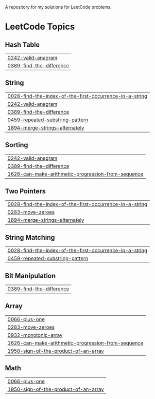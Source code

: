 A repository for my solutions for LeetCode problems.

<!---LeetCode Topics Start-->
# LeetCode Topics
## Hash Table
|  |
| ------- |
| [0242-valid-anagram](https://github.com/YaroslavDvoinikov/leet-code/tree/master/0242-valid-anagram) |
| [0389-find-the-difference](https://github.com/YaroslavDvoinikov/leet-code/tree/master/0389-find-the-difference) |
## String
|  |
| ------- |
| [0028-find-the-index-of-the-first-occurrence-in-a-string](https://github.com/YaroslavDvoinikov/leet-code/tree/master/0028-find-the-index-of-the-first-occurrence-in-a-string) |
| [0242-valid-anagram](https://github.com/YaroslavDvoinikov/leet-code/tree/master/0242-valid-anagram) |
| [0389-find-the-difference](https://github.com/YaroslavDvoinikov/leet-code/tree/master/0389-find-the-difference) |
| [0459-repeated-substring-pattern](https://github.com/YaroslavDvoinikov/leet-code/tree/master/0459-repeated-substring-pattern) |
| [1894-merge-strings-alternately](https://github.com/YaroslavDvoinikov/leet-code/tree/master/1894-merge-strings-alternately) |
## Sorting
|  |
| ------- |
| [0242-valid-anagram](https://github.com/YaroslavDvoinikov/leet-code/tree/master/0242-valid-anagram) |
| [0389-find-the-difference](https://github.com/YaroslavDvoinikov/leet-code/tree/master/0389-find-the-difference) |
| [1626-can-make-arithmetic-progression-from-sequence](https://github.com/YaroslavDvoinikov/leet-code/tree/master/1626-can-make-arithmetic-progression-from-sequence) |
## Two Pointers
|  |
| ------- |
| [0028-find-the-index-of-the-first-occurrence-in-a-string](https://github.com/YaroslavDvoinikov/leet-code/tree/master/0028-find-the-index-of-the-first-occurrence-in-a-string) |
| [0283-move-zeroes](https://github.com/YaroslavDvoinikov/leet-code/tree/master/0283-move-zeroes) |
| [1894-merge-strings-alternately](https://github.com/YaroslavDvoinikov/leet-code/tree/master/1894-merge-strings-alternately) |
## String Matching
|  |
| ------- |
| [0028-find-the-index-of-the-first-occurrence-in-a-string](https://github.com/YaroslavDvoinikov/leet-code/tree/master/0028-find-the-index-of-the-first-occurrence-in-a-string) |
| [0459-repeated-substring-pattern](https://github.com/YaroslavDvoinikov/leet-code/tree/master/0459-repeated-substring-pattern) |
## Bit Manipulation
|  |
| ------- |
| [0389-find-the-difference](https://github.com/YaroslavDvoinikov/leet-code/tree/master/0389-find-the-difference) |
## Array
|  |
| ------- |
| [0066-plus-one](https://github.com/YaroslavDvoinikov/leet-code/tree/master/0066-plus-one) |
| [0283-move-zeroes](https://github.com/YaroslavDvoinikov/leet-code/tree/master/0283-move-zeroes) |
| [0932-monotonic-array](https://github.com/YaroslavDvoinikov/leet-code/tree/master/0932-monotonic-array) |
| [1626-can-make-arithmetic-progression-from-sequence](https://github.com/YaroslavDvoinikov/leet-code/tree/master/1626-can-make-arithmetic-progression-from-sequence) |
| [1950-sign-of-the-product-of-an-array](https://github.com/YaroslavDvoinikov/leet-code/tree/master/1950-sign-of-the-product-of-an-array) |
## Math
|  |
| ------- |
| [0066-plus-one](https://github.com/YaroslavDvoinikov/leet-code/tree/master/0066-plus-one) |
| [1950-sign-of-the-product-of-an-array](https://github.com/YaroslavDvoinikov/leet-code/tree/master/1950-sign-of-the-product-of-an-array) |
<!---LeetCode Topics End-->
